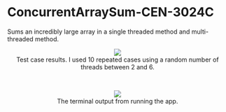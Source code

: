# ConcurrentArraySum-CEN-3024C
Sums an incredibly large array in a single threaded method and multi-threaded method.

<p align='center'>
  <img src="https://imgur.com/xCTXmgz.png"><br/>
  Test case results. I used 10 repeated cases using a random number of threads between 2 and 6.
</p>
<br/>
<p align='center'>
  <img src="https://imgur.com/QxOHQDu.png"><br/>
  The terminal output from running the app.
</p>
